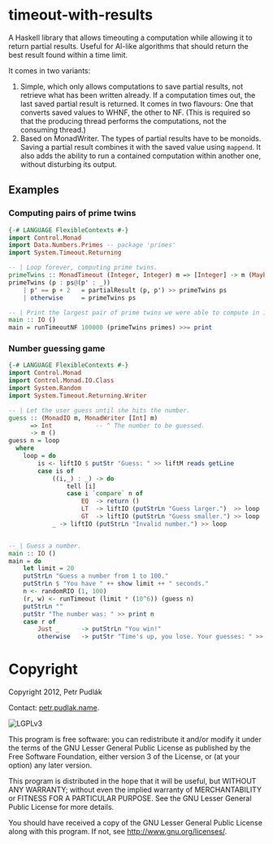 # timeout-with-results

A Haskell library that allows timeouting a computation while allowing it to
return partial results.  Useful for AI-like algorithms that should
return the best result found within a time limit.

It comes in two variants:

1. Simple, which only allows computations to save partial results, not
retrieve what has been written already. If a computation times out, the last
saved partial result is returned. It comes in two flavours: One that converts
saved values to WHNF, the other to NF. (This is required so that the producing
thread performs the computations, not the consuming thread.)
2. Based on MonadWriter. The types of partial results have to be monoids.
Saving a partial result combines it with the saved value using `mappend`. It
also adds the ability to run a contained computation within another one,
without disturbing its output.


## Examples

### Computing pairs of prime twins

```haskell
{-# LANGUAGE FlexibleContexts #-}
import Control.Monad
import Data.Numbers.Primes -- package 'primes'
import System.Timeout.Returning

-- | Loop forever, computing prime twins.
primeTwins :: MonadTimeout (Integer, Integer) m => [Integer] -> m (Maybe (Integer,Integer))
primeTwins (p : ps@(p' : _))
    | p' == p + 2   = partialResult (p, p') >> primeTwins ps
    | otherwise     = primeTwins ps

-- | Print the largest pair of prime twins we were able to compute in 100ms.
main :: IO ()
main = runTimeoutNF 100000 (primeTwins primes) >>= print
```

### Number guessing game

```haskell
{-# LANGUAGE FlexibleContexts #-}
import Control.Monad
import Control.Monad.IO.Class
import System.Random
import System.Timeout.Returning.Writer

-- | Let the user guess until she hits the number.
guess :: (MonadIO m, MonadWriter [Int] m)
      => Int            -- ^ The number to be guessed.
      -> m ()
guess n = loop
  where
    loop = do
        is <- liftIO $ putStr "Guess: " >> liftM reads getLine
        case is of
            ((i,_) : _) -> do
                tell [i]
                case i `compare` n of
                    EQ  -> return ()
                    LT  -> liftIO (putStrLn "Guess larger.")  >> loop
                    GT  -> liftIO (putStrLn "Guess smaller.") >> loop
            _ -> liftIO (putStrLn "Invalid number.") >> loop


-- | Guess a number.
main :: IO ()
main = do
    let limit = 20
    putStrLn "Guess a number from 1 to 100."
    putStrLn $ "You have " ++ show limit ++ " seconds."
    n <- randomRIO (1, 100)
    (r, w) <- runTimeout (limit * (10^6)) (guess n)
    putStrLn ""
    putStr "The number was: " >> print n
    case r of
        Just _      -> putStrLn "You win!"
        otherwise   -> putStr "Time's up, you lose. Your guesses: " >> print w
```

# Copyright

Copyright 2012, Petr Pudlák

Contact: [petr.pudlak.name](http://petr.pudlak.name/).

![LGPLv3](https://www.gnu.org/graphics/lgplv3-88x31.png)

This program is free software: you can redistribute it and/or modify it under
the terms of the GNU Lesser General Public License as published by the Free
Software Foundation, either version 3 of the License, or (at your option) any
later version.

This program is distributed in the hope that it will be useful, but WITHOUT ANY
WARRANTY; without even the implied warranty of MERCHANTABILITY or FITNESS FOR A
PARTICULAR PURPOSE.  See the GNU Lesser General Public License for more
details.

You should have received a copy of the GNU Lesser General Public License along
with this program.  If not, see <http://www.gnu.org/licenses/>.

